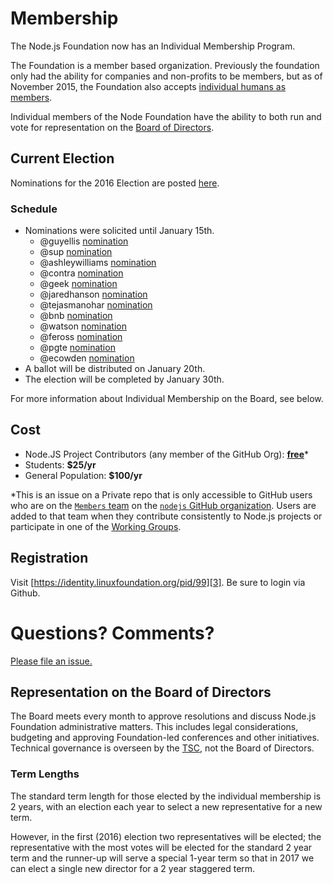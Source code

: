 # Membership

The Node.js Foundation now has an Individual Membership Program.

The Foundation is a member based organization. Previously the
foundation only had the ability for companies and non-profits
to be members, but as of November 2015, the Foundation also
accepts [individual humans as members][4].

Individual members of the Node Foundation have the ability to
both run and vote for representation on the [Board of Directors][5].

## Current Election

Nominations for the 2016 Election are posted [here][1].

### Schedule

- Nominations were solicited until January 15th.
  - @guyellis [nomination](http://www.guyellisrocks.com/2015/11/node-foundation-membership-election.html)
  - @sup [nomination](http://jona.io/blog/board-application/)
  - @ashleywilliams [nomination](https://medium.com/@ag_dubs/hi-i-m-running-for-the-node-foundation-board-of-directors-c87d762cb78b)
  - @contra [nomination](http://contra.io/node_board.txt)
  - @geek [nomination](http://jsgeek.com/posts/node-foundation-board-nomination.html)
  - @jaredhanson [nomination](http://jaredhanson.net/blog/2016/01/13/im-running-for-the-node-js-foundation-bod/)
  - @tejasmanohar [nomination](https://medium.com/@tejasmanohar/node-js-foundation-board-of-directors-5514e8faa660)
  - @bnb [nomination](http://bnb.im/blog/Individual-Membership-on-the-Board-of-Directors-for-Node-js.html)
  - @watson [nomination](https://medium.com/@wa7son/why-i-m-running-for-the-node-js-foundation-board-of-directors-253bc2e3a834#.oarxi35e2)
  - @feross [nomination](http://feross.org/node-board/)
  - @pgte [nomination](https://gist.github.com/pgte/cfbf468202b35be78c66)
  - @ecowden [nomination](https://medium.com/@evan.cowden/the-world-s-worst-resume-e0adf234baa0#.47ru4hped)
- A ballot will be distributed on January 20th.
- The election will be completed by January 30th.

For more information about Individual Membership on the Board,
see below.

## Cost

- Node.JS Project Contributors (any member of the GitHub Org): [__free__][2]*
- Students: __$25/yr__
- General Population: __$100/yr__

*This is an issue on a Private repo that is only accessible to GitHub users
who are on the [`Members` team][8] on the [`nodejs` GitHub organization][9].
Users are added to that team when they contribute consistently to Node.js
projects or participate in one of the [Working Groups][10].

## Registration

Visit [https://identity.linuxfoundation.org/pid/99][3]. Be sure to login via Github.

# Questions? Comments?

[Please file an issue.][6]

## Representation on the Board of Directors

The Board meets every month to approve resolutions and discuss
Node.js Foundation administrative matters. This includes legal
considerations, budgeting and approving Foundation-led
conferences and other initiatives. Technical governance is
overseen by the [TSC][7], not the Board of Directors.

### Term Lengths

The standard term length for those elected by the individual
membership is 2 years, with an election each year to select
a new representative for a new term.

However, in the first (2016) election two representatives will
be elected; the representative with the most votes will be elected
for the standard 2 year term and the runner-up will serve a special
1-year term so that in 2017 we can elect a single new director for
a 2 year staggered term.

[1]: https://github.com/nodejs/membership/issues/12
[2]: https://github.com/nodejs/members/issues/1
[3]: https://identity.linuxfoundation.org/pid/99
[4]: https://nodejs.org/en/blog/community/individual-membership/
[5]: https://nodejs.org/en/foundation/board/
[6]: https://github.com/nodejs/membership/issues
[7]: https://github.com/nodejs/TSC
[8]: https://github.com/orgs/nodejs/teams/members 
[9]: https://github.com/nodejs
[10]: https://github.com/nodejs/TSC/blob/master/WORKING_GROUPS.md
